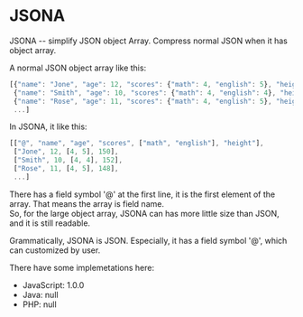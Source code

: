 # JSONA
JSONA -- simplify JSON object Array. Compress normal JSON when it has object array.

A normal JSON object array like this:<br>
```javascript
[{"name": "Jone", "age": 12, "scores": {"math": 4, "english": 5}, "height": 150},
 {"name": "Smith", "age": 10, "scores": {"math": 4, "english": 4}, "height": 152}, 
 {"name": "Rose", "age": 11, "scores": {"math": 4, "english": 5}, "height": 148}, 
 ...]
```
In JSONA, it like this:<br>
```javascript
[["@", "name", "age", "scores", ["math", "english"], "height"], 
 ["Jone", 12, [4, 5], 150],
 ["Smith", 10, [4, 4], 152],
 ["Rose", 11, [4, 5], 148],
 ...]
```
There has a field symbol '@' at the first line, it is the first element of the array. That means the array is field name.<br>
So, for the large object array, JSONA can has more little size than JSON, and it is still readable.<br>

Grammatically, JSONA is JSON. Especially, it has a field symbol '@', which can customized by user.<br>

There have some implemetations here:
* JavaScript: 1.0.0
* Java: null
* PHP: null

